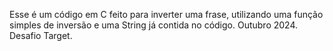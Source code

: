 Esse é um código em C feito para inverter uma frase, utilizando uma função simples de inversão e uma String já contida no código. Outubro 2024. Desafio Target.
